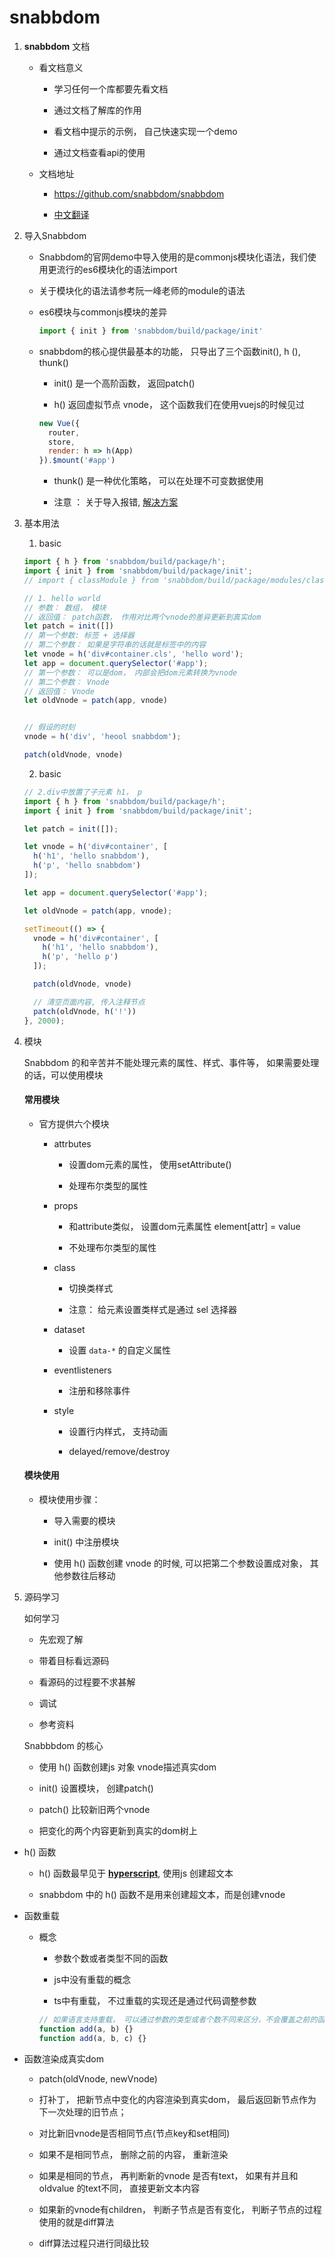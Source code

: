 # snabbdom


1. **snabbdom** 文档

   * 看文档意义

      - 学习任何一个库都要先看文档

      - 通过文档了解库的作用

      - 看文档中提示的示例， 自己快速实现一个demo

      - 通过文档查看api的使用

   * 文档地址
      
      * https://github.com/snabbdom/snabbdom


      * [中文翻译](https://github.com/coconilu/Blog/issues/152)


2. 导入Snabbdom
    
    * Snabbdom的官网demo中导入使用的是commonjs模块化语法，我们使用更流行的es6模块化的语法import 

    * 关于模块化的语法请参考阮一峰老师的module的语法

    * es6模块与commonjs模块的差异

      ```js
      import { init } from 'snabbdom/build/package/init'
      ```
    
    * snabbdom的核心提供最基本的功能， 只导出了三个函数init(), h
    (), thunk()
      
      - init() 是一个高阶函数， 返回patch()

      - h() 返回虚拟节点 vnode， 这个函数我们在使用vuejs的时候见过

      ```js
      new Vue({
        router,
        store,
        render: h => h(App)
      }).$mount('#app')
      ```

      * thunk() 是一种优化策略， 可以在处理不可变数据使用

      * 注意 ： 关于导入报错, [解决方案](./02.snabbdom-demo案例运行错误问题解决方法.md)


3. 基本用法

    1. basic

    ```js
    import { h } from 'snabbdom/build/package/h';
    import { init } from 'snabbdom/build/package/init';
    // import { classModule } from 'snabbdom/build/package/modules/class'

    // 1. hello world
    // 参数： 数组， 模块
    // 返回值： patch函数， 作用对比两个vnode的差异更新到真实dom
    let patch = init([])
    // 第一个参数: 标签 + 选择器
    // 第二个参数： 如果是字符串的话就是标签中的内容
    let vnode = h('div#container.cls', 'hello word');
    let app = document.querySelector('#app');
    // 第一个参数： 可以是dom， 内部会把dom元素转换为vnode
    // 第二个参数： Vnode
    // 返回值： Vnode
    let oldVnode = patch(app, vnode)


    // 假设的时刻
    vnode = h('div', 'heool snabbdom');

    patch(oldVnode, vnode)
    ```

    2. basic

    ```js
    // 2.div中放置了子元素 h1， p
    import { h } from 'snabbdom/build/package/h';
    import { init } from 'snabbdom/build/package/init';

    let patch = init([]);

    let vnode = h('div#container', [
      h('h1', 'hello snabbdom'),
      h('p', 'hello snabbdom')
    ]);

    let app = document.querySelector('#app');

    let oldVnode = patch(app, vnode);

    setTimeout(() => {
      vnode = h('div#container', [
        h('h1', 'hello snabbdom'),
        h('p', 'hello p')
      ]);

      patch(oldVnode, vnode)

      // 清空页面内容, 传入注释节点
      patch(oldVnode, h('!'))
    }, 2000);
    ```

4. 模块
  
    Snabbdom 的和辛苦并不能处理元素的属性、样式、事件等， 如果需要处理的话，可以使用模块


    #### 常用模块


    * 官方提供六个模块

      - attrbutes
         
         - 设置dom元素的属性， 使用setAttribute()

         - 处理布尔类型的属性

      - props
         
         - 和attribute类似， 设置dom元素属性 element[attr] = value

         - 不处理布尔类型的属性
      
      - class 
         
         - 切换类样式

         - 注意： 给元素设置类样式是通过 sel 选择器

      - dataset

         - 设置 `data-*` 的自定义属性

      - eventlisteners
         
         - 注册和移除事件

      - style
         
         - 设置行内样式， 支持动画

         - delayed/remove/destroy

   #### 模块使用
     
     * 模块使用步骤：
        
        - 导入需要的模块

        - init() 中注册模块

        - 使用 h() 函数创建 vnode 的时候, 可以把第二个参数设置成对象， 其他参数往后移动

5. 源码学习

   如何学习

     * 先宏观了解

     * 带着目标看远源码

     * 看源码的过程要不求甚解

     * 调试

     * 参考资料

   Snabbbdom 的核心

     * 使用 h() 函数创建js 对象 vnode描述真实dom

     * init() 设置模块， 创建patch()

     * patch() 比较新旧两个vnode

     * 把变化的两个内容更新到真实的dom树上


  * h() 函数
     
     - h() 函数最早见于 [**hyperscript**](https://github.com/hyperhype/hyperscript), 使用js 创建超文本

     - snabbdom 中的 h() 函数不是用来创建超文本，而是创建vnode

  * 函数重载
     
     - 概念
        
        * 参数个数或者类型不同的函数

        * js中没有重载的概念

        * ts中有重载， 不过重载的实现还是通过代码调整参数


        ```js
        // 如果语言支持重载， 可以通过参数的类型或者个数不同来区分，不会覆盖之前的函数
        function add(a, b) {}
        function add(a, b, c) {}
        ```

  * 函数渲染成真实dom

    - patch(oldVnode, newVnode)

    - 打补丁， 把新节点中变化的内容渲染到真实dom， 最后返回新节点作为下一次处理的旧节点；

    - 对比新旧vnode是否相同节点(节点key和set相同)

    - 如果不是相同节点， 删除之前的内容， 重新渲染

    - 如果是相同的节点， 再判断新的vnode 是否有text， 如果有并且和oldvalue 的text不同， 直接更新文本内容

    - 如果新的vnode有children， 判断子节点是否有变化， 判断子节点的过程使用的就是diff算法

    - diff算法过程只进行同级比较

   

      


